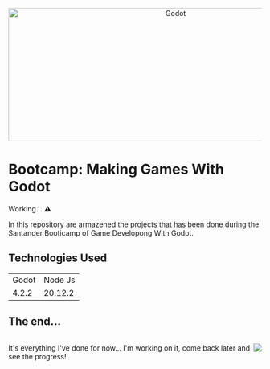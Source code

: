 <p align="center">
  <img src="https://github.com/AlekssandherMax/godot-course/blob/main/images/Godot.jpg" alt="Godot" width="650" height="265">
</p>


<h1>Bootcamp: Making Games With Godot</h1>
<p>Working... ⚠️</p>
<p>In this repository are armazened the projects that has been done during the Santander Booticamp of Game Developong With Godot.</p>
<h2>Technologies Used</h2>

 <table>
   <tr> 
     <td>Godot</td>
     <td>Node Js</td>
   </tr>
   <tr>
     <td>4.2.2</td>
     <td>20.12.2</td>
   </tr>
 </table>
<h2> The end... </h2>
<div style="display: flex;">
  <div style="width: 50% display: flex;"><p style="text-align: left; ">It's everything I've done for now... I'm working on it, come back later and see the progress!</p></div>
  <p style="width: 50% display: flex;"><img src="https://github.com/AlekssandherMax/godot-course/blob/main/images/FTLF.gif" ></p>
</div>






